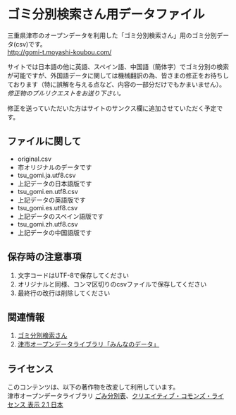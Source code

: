 ゴミ分別検索さん用データファイル
======================
三重県津市のオープンデータを利用した「ゴミ分別検索さん」用のゴミ分別データ(csv)です。  
http://gomi-t.moyashi-koubou.com/

サイトでは日本語の他に英語、スペイン語、中国語（簡体字）でゴミ分別の検索が可能ですが、外国語データに関しては機械翻訳の為、皆さまの修正をお待ちしております（特に誤解を与える点など、内容の一部分だけでもかまいません）。_修正物のプルリクエストをお送り下さい。_ 
 
修正を送っていただいた方はサイトのサンクス欄に追加させていただく予定です。  

ファイルに関して
----------------
* original.csv  
 * 市オリジナルのデータです
* tsu_gomi.ja.utf8.csv  
 * 上記データの日本語版です
* tsu_gomi.en.utf8.csv  
 * 上記データの英語版です
* tsu_gomi.es.utf8.csv  
 * 上記データのスペイン語版です
* tsu_gomi.zh.utf8.csv  
 * 上記データの中国語版です

 
保存時の注意事項
----------------
1. 文字コードはUTF-8で保存してください
2. オリジナルと同様、コンマ区切りのcsvファイルで保存してください
3. 最終行の改行は削除してください

 
関連情報
--------
1. [ゴミ分別検索さん](http://gomi-t.moyashi-koubou.com/ "ゴミ分別検索さん")
2. [津市オープンデータライブラリ「みんなのデータ」](http://www.info.city.tsu.mie.jp/modules/dept1012/article.php?articleid=50 "みんなのデータ")

 
ライセンス
----------
このコンテンツは、以下の著作物を改変して利用しています。   
津市オープンデータライブラリ [ごみ分別表](http://www.info.city.tsu.mie.jp/modules/dept1012/article.php?articleid=50 "みんなのデータ")、[クリエイティブ・コモンズ・ライセンス 表示 2.1 日本](http://creativecommons.org/licenses/by/2.1/jp/)
